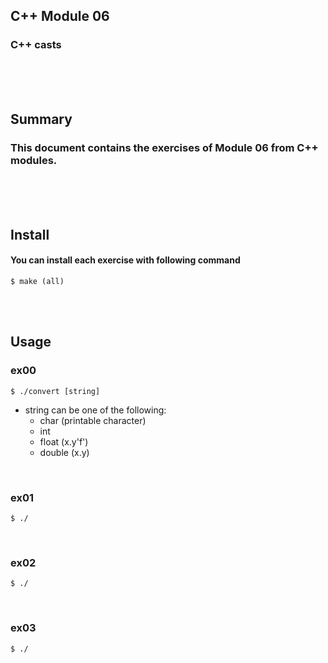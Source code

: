 ## C++ Module 06
### C++ casts
<br/><br/><br/>

## Summary
### This document contains the exercises of Module 06 from C++ modules.
<br/><br/><br/>

## Install
#### You can install each exercise with following command
	$ make (all)
<br/><br/>

## Usage
### ex00
	$ ./convert [string]
* string can be one of the following:
	* char (printable character)
	* int 
	* float (x.y'f')
	* double (x.y)
<br/>

### ex01
	$ ./
<br/>

### ex02
	$ ./
<br/>

### ex03
	$ ./

<br/>